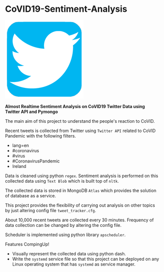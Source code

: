 # CoVID19-Sentiment-Analysis
![alt img](https://github.com/vipin-tech/CoVID19-Sentiment-Analysis/blob/master/_images/twitter.png) 

**Almost Realtime Sentiment Analysis on CoVID19 Twitter Data using Twitter API and Pymongo**

The main aim of this project to understand the people's reaction to CoVID.

Recent tweets is collected from Twitter using `Twitter API` related to CoVID Pandemic with the following filters.

* lang=en
* #coronavirus
* #virus
* #CoronavirusPandemic
* Ireland

Data is cleaned using python `regex`. Sentiment analysis is performed on this collected data using `Text Blob` which is built 
top of `nltk`.

The collected data is stored in MongoDB `Atlas` which provides the solution of database as a service. 

This project provides the flexibility of carrying out analysis on other topics by just altering config file `tweet_tracker.cfg`.

About 10,000 recent tweets are collected every 30 minutes. Frequency of data collection can be changed by altering the config file.

Scheduler is implemented using python library `apscheduler`.

Features CompingUp!

* Visually represent the collected data using python dash.
* Write the `systemd` service file so that this project can be deployed on any Linux operating system that has `systemd` as service manager.
